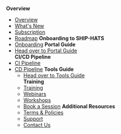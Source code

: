 **Overview**
  - [Overview](ship-hats-overview)
  - [What's New](whats-new)
  - [Subscription](subscription)
  - [Roadmap](roadmap)
**Onboarding to SHIP-HATS**  
  - [Onboarding](onboarding-to-ship-hats) 
**Portal Guide**
  - [Head over to Portal Guide](https://docs.developer.tech.gov.sg/docs/ship-hats-portal-guide/#/ship-hats-portal-overview)  
**CI/CD Pipeline**
- [CI Pipeline](ci-pipeline)  
- [CD Pipeline](cd-pipeline) 
**Tools Guide**
  - [Head over to Tools Guide](https://docs.developer.tech.gov.sg/docs/ship-hats-tools-guide/#/tools-overview)  
**Training**
  - [Training](training)
  - [Webinars](webinars)
  - [Workshops](workshops)
  - [Book a Session](book-a-session)
**Additional Resources**
  - [Terms & Policies](terms-and-policies)
  - [Support](support)
  - [Contact Us](contact-us)

<!--
  - [Document History](document-history)


-->  